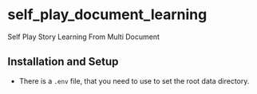 # self_play_document_learning
Self Play Story Learning From Multi Document

## Installation and Setup

- There is a `.env` file, that you need to use to set the root data directory.